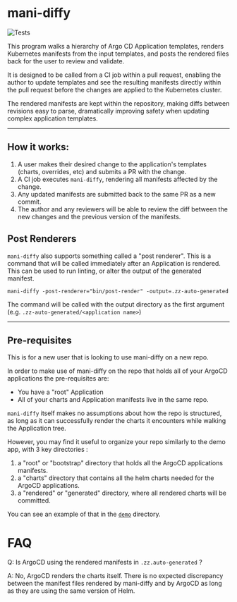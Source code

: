 # mani-diffy

![Tests](https://github.com/1debit/mani-diffy/actions/workflows/tests.yaml/badge.svg)

This program walks a hierarchy of Argo CD Application templates, renders Kubernetes manifests from the input templates, and posts the rendered files back for the user to review and validate. 

It is designed to be called from a CI job within a pull request, enabling the author to update templates and see the resulting manifests directly within the pull request before the changes are applied to the Kubernetes cluster. 

The rendered manifests are kept within the repository, making diffs between revisions easy to parse, dramatically improving safety when updating complex application templates.

---
## How it works:
1. A user makes their desired change to the application's templates (charts, overrides, etc) and submits a PR with the change.
2. A CI job executes `mani-diffy`, rendering all manifests affected by the change.
3. Any updated manifests are submitted back to the same PR as a new commit.
4. The author and any reviewers will be able to review the diff between the new changes and the previous version of the manifests.

## Post Renderers

`mani-diffy` also supports something called a "post renderer". This is a command that will be called immediately after an Application is rendered. This can be used to run linting, or alter the output of the generated manifest.

```
mani-diffy -post-renderer="bin/post-render" -output=.zz-auto-generated
```

The command will be called with the output directory as the first argument (e.g. `.zz-auto-generated/<application name>`)

---

## Pre-requisites 

This is for a new user that is looking to use mani-diffy on a new repo.

In order to make use of mani-diffy on the repo that holds all of your ArgoCD applications the pre-requisites are:

- You have a "root" Application
- All of your charts and Application manifests live in the same repo.

`mani-diffy` itself makes no assumptions about how the repo is structured, as long as it can successfully render the charts it encounters while walking the Application tree.

However, you may find it useful to organize your repo similarly to the demo app, with 3 key directories : 

1. a "root" or "bootstrap" directory that holds all the ArgoCD applications manifests.
2. a "charts" directory that contains all the helm charts needed for the ArgoCD applications.
3. a "rendered" or "generated" directory, where all rendered charts will be committed.

You can see an example of that in the [`demo`](demo/README.md) directory.

# FAQ

Q: Is ArgoCD using the rendered manifests in `.zz.auto-generated` ?

A: No, ArgoCD renders the charts itself. There is no expected discrepancy between the manifest files rendered by mani-diffy and by ArgoCD as long as they are using the same version of Helm.




